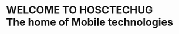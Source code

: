 <DOCTYPE html>
  <html>
    <head><title>hostechug-home page</title></head>
 
  <body>
    <h1>WELCOME TO  HOSCTECHUG<br>The home of Mobile technologies</h1>
  </body>
  </html>
